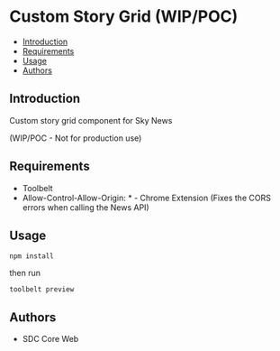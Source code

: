 # Custom Story Grid (WIP/POC)

* [Introduction](#introduction)
* [Requirements](#requirements)
* [Usage](#usage)
* [Authors](#authors)

## Introduction

Custom story grid component for Sky News 

(WIP/POC - Not for production use)

## Requirements

- Toolbelt
- Allow-Control-Allow-Origin: * - Chrome Extension (Fixes the CORS errors when calling the News API)

## Usage

```
npm install
```

then run

```
toolbelt preview
```

## Authors

* SDC Core Web
